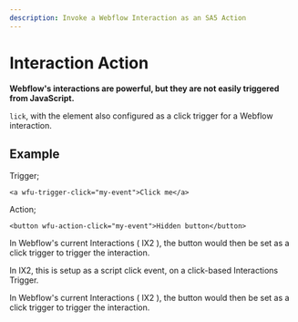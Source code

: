 ```yaml
---
description: Invoke a Webflow Interaction as an SA5 Action
---
```


# Interaction Action

**Webflow's interactions are powerful, but they are not easily triggered from JavaScript.** &#x20;

`lick`, with the element also configured as a click trigger for a Webflow interaction.&#x20;

## Example&#x20;

Trigger;

```
<a wfu-trigger-click="my-event">Click me</a>
```

Action;

```
<button wfu-action-click="my-event">Hidden button</button>
```

In Webflow's current Interactions ( IX2 ), the button would then be set as a click trigger to trigger the interaction.&#x20;







In IX2, this is setup as a script click event, on a click-based Interactions Trigger.&#x20;

In Webflow's current Interactions ( IX2 ), the button would then be set as a click trigger to trigger the interaction.&#x20;











